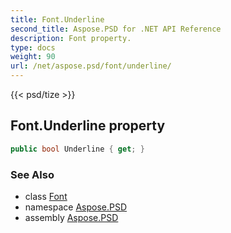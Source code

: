 ```yaml
---
title: Font.Underline
second_title: Aspose.PSD for .NET API Reference
description: Font property. 
type: docs
weight: 90
url: /net/aspose.psd/font/underline/
---
```

{{< psd/tize >}}
## Font.Underline property

```csharp
public bool Underline { get; }
```

### See Also

* class [Font](../)
* namespace [Aspose.PSD](../../font/)
* assembly [Aspose.PSD](../../../)


